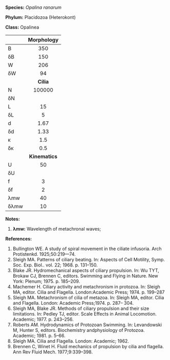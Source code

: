 **Species:** *Opalina ranarum*

**Phylum:** Placidozoa (Heterokont)

**Class:** Opalinea

|      | **Morphology** |
| :--- | :------------: |
| B    | 350 |
| δB   | 150 |
| W    | 206 |
| δW   | 94 |
|      | **Cilia** |
| N    | 100000 |
| δN   |  |
| L    | 15 |
| δL   | 5 |
| d    | 1.67 |
| δd   | 1.33 |
| κ    | 1.5 |
| δκ   | 0.5 |
|      | **Kinematics** |
| U    | 50 |
| δU   |  |
| f    | 3 |
| δf   | 2 |
| λmw  | 40 |
| δλmw | 10 |

**Notes:**

1. **λmw:** Wavelength of metachronal waves;

**References:**

1. Bullington WE.  A study of spiral movement in the ciliate infusoria.  Arch Protistenkd. 1925;50:219—74.
1. Sleigh MA.  Patterns of ciliary beating.  In:  Aspects of Cell Motility, Symp. Soc. Exp. Biol.. vol. 22; 1968. p. 131–150.
1. Blake JR.  Hydromechanical aspects of ciliary propulsion.  In:  Wu TYT, Brokaw CJ, Brennen C, editors. Swimming and Flying in Nature. New York:  Plenum; 1975. p. 185–209.
1. Machemer H.  Ciliary activity and metachronism in protozoa.  In:  Sleigh MA, editor. Cilia and Flagella. London:Academic Press; 1974. p. 199–287
1. Sleigh MA.  Metachronism of cilia of metazoa.  In:  Sleigh MA, editor. Cilia and Flagella. London:  Academic Press;1974. p. 287– 304.
1. Sleigh MA, Blake JR. Methods of ciliary propulsion and their size limitations. In: Pedley TJ, editor. Scale Effects in Animal Locomotion. Academic; 1977. p. 243–256.
1. Roberts AM.  Hydrodynamics of Protozoan Swimming.  In:  Levandowski M, Hunter S, editors. Biochemistry andphysiology of Protozoa. Academic; 1981. p. 5–66.
1. Sleigh MA.  Cilia and Flagella.  London:  Academic; 1962.
1. Brennen C, Winet H.  Fluid mechanics of propulsion by cilia and flagella.  Ann Rev Fluid Mech. 1977;9:339–398.
